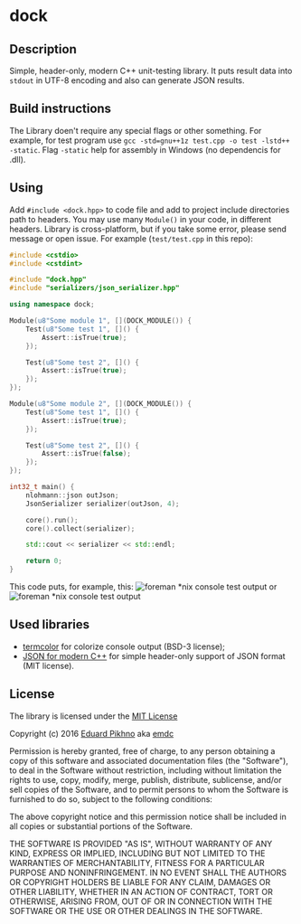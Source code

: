 # dock

## Description

Simple, header-only, modern C++ unit-testing library. It puts result data into `stdout` in UTF-8 encoding and also can generate JSON results.

## Build instructions

The Library doen't require any special flags or other something. For example, for test program use `gcc -std=gnu++1z test.cpp -o test -lstd++ -static`.
Flag `-static` help for assembly in Windows (no dependencis for .dll). 

## Using

Add `#include <dock.hpp>` to code file and add to project include directories path to headers. You may use many `Module()` in your code, in different headers. Library is cross-platform, but if you take some error, please send message or open issue.
For example (`test/test.cpp` in this repo):

```cpp
#include <cstdio>
#include <cstdint>

#include "dock.hpp"
#include "serializers/json_serializer.hpp"

using namespace dock;

Module(u8"Some module 1", [](DOCK_MODULE()) {
    Test(u8"Some test 1", []() {
        Assert::isTrue(true);
    });

    Test(u8"Some test 2", []() {
        Assert::isTrue(true);
    });
});

Module(u8"Some module 2", [](DOCK_MODULE()) {
    Test(u8"Some test 1", []() {
        Assert::isTrue(true);
    });

    Test(u8"Some test 2", []() {
        Assert::isTrue(false);
    });
});

int32_t main() {
    nlohmann::json outJson;
    JsonSerializer serializer(outJson, 4);

    core().run();
    core().collect(serializer);

    std::cout << serializer << std::endl;

    return 0;
}
```
This code puts, for example, this:
![foreman *nix console test output](https://github.com/emdc/foreman/blob/master/doc/screenshot.png)
or
![foreman *nix console test output](https://github.com/emdc/foreman/blob/master/doc/screenshot-cmder.png)

## Used libraries
* [termcolor](https://github.com/ikalnytskyi/termcolor) for colorize console output (BSD-3 license);
* [JSON for modern C++](https://github.com/nlohmann/json) for simple header-only support of JSON format (MIT license).

## License
The library is licensed under the [MIT License](http://opensource.org/licenses/MIT)

Copyright (c) 2016 [Eduard Pikhno](https://emdc.ru/) aka [emdc](https://github.com/emdc/)

Permission is hereby granted, free of charge, to any person obtaining a copy
of this software and associated documentation files (the "Software"), to deal
in the Software without restriction, including without limitation the rights
to use, copy, modify, merge, publish, distribute, sublicense, and/or sell
copies of the Software, and to permit persons to whom the Software is
furnished to do so, subject to the following conditions:

The above copyright notice and this permission notice shall be included in all
copies or substantial portions of the Software.

THE SOFTWARE IS PROVIDED "AS IS", WITHOUT WARRANTY OF ANY KIND, EXPRESS OR
IMPLIED, INCLUDING BUT NOT LIMITED TO THE WARRANTIES OF MERCHANTABILITY,
FITNESS FOR A PARTICULAR PURPOSE AND NONINFRINGEMENT. IN NO EVENT SHALL THE
AUTHORS OR COPYRIGHT HOLDERS BE LIABLE FOR ANY CLAIM, DAMAGES OR OTHER
LIABILITY, WHETHER IN AN ACTION OF CONTRACT, TORT OR OTHERWISE, ARISING FROM,
OUT OF OR IN CONNECTION WITH THE SOFTWARE OR THE USE OR OTHER DEALINGS IN THE
SOFTWARE.
